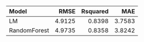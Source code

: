 |Model        |   RMSE| Rsquared|    MAE|
|:------------|------:|--------:|------:|
|LM           | 4.9125|   0.8398| 3.7583|
|RandomForest | 4.9735|   0.8358| 3.8242|
